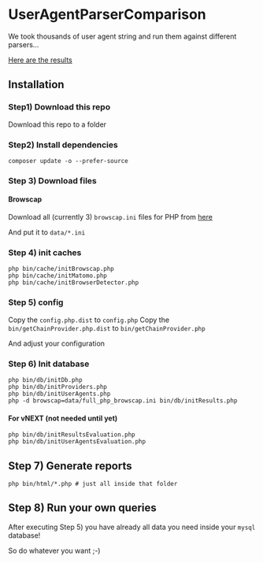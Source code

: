 
# UserAgentParserComparison

We took thousands of user agent string and run them against different parsers...

[Here are the results](http://thadafinser.github.io/UserAgentParserComparison/)


## Installation


### Step1) Download this repo

Download this repo to a folder


### Step2) Install dependencies

```
composer update -o --prefer-source
```


### Step 3) Download files

#### Browscap

Download all (currently 3) `browscap.ini` files for PHP from [here](http://browscap.org/)

And put it to `data/*.ini`

### Step 4) init caches
```
php bin/cache/initBrowscap.php
php bin/cache/initMatomo.php
php bin/cache/initBrowserDetector.php
```


### Step 5) config

Copy the `config.php.dist` to `config.php`
Copy the `bin/getChainProvider.php.dist` to `bin/getChainProvider.php`

And adjust your configuration


### Step 6) Init database

```
php bin/db/initDb.php
php bin/db/initProviders.php
php bin/db/initUserAgents.php
php -d browscap=data/full_php_browscap.ini bin/db/initResults.php
```

#### For vNEXT (not needed until yet)

```
php bin/db/initResultsEvaluation.php
php bin/db/initUserAgentsEvaluation.php
```


## Step 7) Generate reports

```
php bin/html/*.php # just all inside that folder
```

## Step 8) Run your own queries

After executing Step 5) you have already all data you need inside your `mysql` database!

So do whatever you want ;-)
